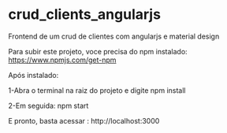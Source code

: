 # crud_clients_angularjs
Frontend de um crud de clientes com angularjs e material design

Para subir este projeto, voce precisa do npm instalado:
https://www.npmjs.com/get-npm

Após instalado:

1-Abra o terminal na raiz do projeto e digite
npm install

2-Em seguida:
npm start

E pronto, basta acessar : http://localhost:3000
